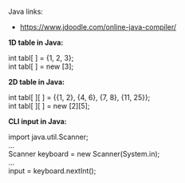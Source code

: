 Java links:
* https://www.jdoodle.com/online-java-compiler/
  
  
**1D table in Java:** 
  
  int tabl[ ] = {1, 2, 3};  
  int tabl[ ] = new [3];  

 **2D table in Java:**  
 
  int tabl[ ][ ] = {{1, 2}, {4, 6}, {7, 8}, {11, 25}};  
  int tabl[ ][ ] = new [2][5];  
  
 **CLI input in Java:**
 
  import java.util.Scanner;  
  ...  
  Scanner keyboard = new Scanner(System.in);  
  ...  
  input = keyboard.nextInt();  
      
